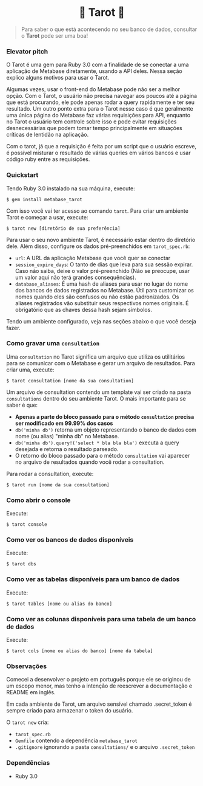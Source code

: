 <h1 align="center">🔮 Tarot 🔮</h1>

> Para saber o que está acontecendo no seu banco de dados, consultar o **Tarot** pode ser uma boa!

### Elevator pitch

O Tarot é uma gem para Ruby 3.0 com a finalidade de se conectar a uma aplicação de Metabase diretamente, usando a API deles. Nessa seção explico alguns motivos para usar o Tarot.

Algumas vezes, usar o front-end do Metabase pode não ser a melhor opção. Com o Tarot, o usuário não precisa navegar aos poucos até a página que está procurando, ele pode apenas rodar a query rapidamente e ter seu resultado. Um outro ponto extra para o Tarot nesse caso é que geralmente uma única página do Metabase faz várias requisições para API, enquanto no Tarot o usuário tem controle sobre isso e pode evitar requisições desnecessárias que podem tomar tempo principalmente em situações críticas de lentidão na aplicação.

Com o tarot, já que a requisição é feita por um script que o usuário escreve, é possível misturar o resultado de várias queries em vários bancos e usar código ruby entre as requisições.

### Quickstart

Tendo Ruby 3.0 instalado na sua máquina, execute:

`$ gem install metabase_tarot`

Com isso você vai ter acesso ao comando `tarot`.
Para criar um ambiente Tarot e começar a usar, execute:

`$ tarot new [diretório de sua preferência]`

Para usar o seu novo ambiente Tarot, é necessário estar dentro do diretório dele. Além disso, configure os dados pré-preenchidos em `tarot_spec.rb`:
- `url`: A URL da aplicação Metabase que você quer se conectar
- `session_expire_days`: O tanto de dias que leva para sua sessão expirar. Caso não saiba, deixe o valor pré-preenchido (Não se preocupe, usar um valor aqui não terá grandes consequências).
- `database_aliases`: É uma hash de aliases para usar no lugar do nome dos bancos de dados registrados no Metabase. Útil para customizar os nomes quando eles são confusos ou não estão padronizados. Os aliases registrados vão substituir seus respectivos nomes originais. É obrigatório que as chaves dessa hash sejam símbolos.

Tendo um ambiente configurado, veja nas seções abaixo o que você deseja fazer.

### Como gravar uma `consultation`

Uma `consultation` no Tarot significa um arquivo que utiliza os utilitários para se comunicar com o Metabase e gerar um arquivo de resultados. Para criar uma, execute:

`$ tarot consultation [nome da sua consultation]`

Um arquivo de consultation contendo um template vai ser criado na pasta `consultations` dentro do seu ambiente Tarot. O mais importante para se saber é que:
- **Apenas a parte do bloco passado para o método `consultation` precisa ser modificado em 99.99% dos casos**
- `db('minha db')` retorna um objeto representando o banco de dados com nome (ou alias) "minha db" no Metabase.
- `db('minha db').query!('select * bla bla bla')` executa a query desejada e retorna o resultado parseado.
- O retorno do bloco passado para o método `consultation` vai aparecer no arquivo de resultados quando você rodar a consultation.

Para rodar a consultation, execute:

`$ tarot run [nome da sua consultation]`

### Como abrir o console

Execute:

`$ tarot console`

### Como ver os bancos de dados disponíveis

Execute:

`$ tarot dbs`

### Como ver as tabelas disponíveis para um banco de dados

Execute:

`$ tarot tables [nome ou alias do banco]`

### Como ver as colunas disponíveis para uma tabela de um banco de dados

Execute:

`$ tarot cols [nome ou alias do banco] [nome da tabela]`

### Observações

Comecei a desenvolver o projeto em português porque ele se originou de um escopo menor, mas tenho a intenção de reescrever a documentação e README em inglês.

Em cada ambiente de Tarot, um arquivo sensível chamado .secret_token é sempre criado para armazenar o token do usuário.

O `tarot new` cria:
- `tarot_spec.rb`
- `Gemfile` contendo a dependência `metabase_tarot`
- `.gitignore` ignorando a pasta `consultations/` e o arquivo `.secret_token`

### Dependências

- Ruby 3.0
